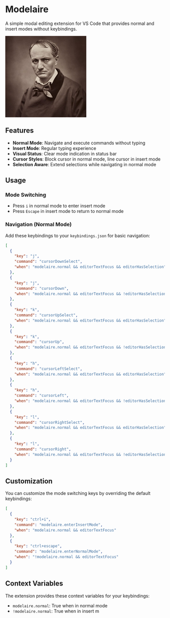 # Modelaire

A simple modal editing extension for VS Code that provides normal and insert modes without keybindings.

<img src="images/baudelaire-icon.png" alt="Portrait_of_Charles_Baudelaire" align="center">



## Features

- **Normal Mode**: Navigate and execute commands without typing
- **Insert Mode**: Regular typing experience
- **Visual Status**: Clear mode indication in status bar
- **Cursor Styles**: Block cursor in normal mode, line cursor in insert mode
- **Selection Aware**: Extend selections while navigating in normal mode

## Usage

### Mode Switching

- Press `i` in normal mode to enter insert mode
- Press `Escape` in insert mode to return to normal mode

### Navigation (Normal Mode)

Add these keybindings to your `keybindings.json` for basic navigation:

```json
[
  {
    "key": "j",
    "command": "cursorDownSelect",
    "when": "modelaire.normal && editorTextFocus && editorHasSelection"
  },
  {
    "key": "j",
    "command": "cursorDown",
    "when": "modelaire.normal && editorTextFocus && !editorHasSelection"
  },
  {
    "key": "k",
    "command": "cursorUpSelect", 
    "when": "modelaire.normal && editorTextFocus && editorHasSelection"
  },
  {
    "key": "k",
    "command": "cursorUp",
    "when": "modelaire.normal && editorTextFocus && !editorHasSelection"
  },
  {
    "key": "h",
    "command": "cursorLeftSelect",
    "when": "modelaire.normal && editorTextFocus && editorHasSelection"
  },
  {
    "key": "h", 
    "command": "cursorLeft",
    "when": "modelaire.normal && editorTextFocus && !editorHasSelection"
  },
  {
    "key": "l",
    "command": "cursorRightSelect",
    "when": "modelaire.normal && editorTextFocus && editorHasSelection"
  },
  {
    "key": "l",
    "command": "cursorRight",
    "when": "modelaire.normal && editorTextFocus && !editorHasSelection"
  }
]
```

## Customization

You can customize the mode switching keys by overriding the default keybindings:

```json
[
  {
    "key": "ctrl+i",
    "command": "modelaire.enterInsertMode",
    "when": "modelaire.normal && editorTextFocus"
  },
  {
    "key": "ctrl+escape",
    "command": "modelaire.enterNormalMode", 
    "when": "!modelaire.normal && editorTextFocus"
  }
]
```

## Context Variables

The extension provides these context variables for your keybindings:

- `modelaire.normal`: True when in normal mode
- `!modelaire.normal`: True when in insert m
